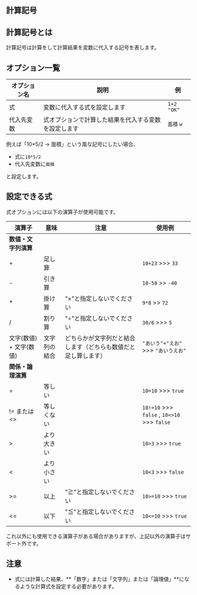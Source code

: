
<Section>

# 計算記号

</Section>

<Section>

## 計算記号とは

計算記号は計算をして計算結果を変数に代入する記号を表します。

<!-- 計算の画像 -->

</Section>


<Section>

## オプション一覧

|オプション名|説明|例|
|---|---|---|
|式|変数に代入する式を設定します|`1+2` `"OK"` |
|代入先変数|式オプションで計算した結果を代入する変数を設定します|`面積` `w` |

例えば「10*5/2 → 面積」という風な記号にしたい場合、

- 式に`10*5/2`
- 代入先変数に`面積`

と設定します。

</Section>

<Section>

## 設定できる式

式オプションには以下の演算子が使用可能です。

|演算子|意味|注意|使用例|
|---|---|---|---|
|**数値・文字列演算**||||
| + |足し算||`10+23` >>> `33`|
| - |引き算||`10-50` >> `-40`|
| * |掛け算| "×"と指定しないでください |`9*8` >> `72`|
| / |割り算|"÷"と指定しないでください|`30/6` >>> `5`|
| 文字(数値) + 文字(数値) |文字列の結合|どちらかが文字列だと結合します（どちらも数値だと足し算します）|`"あいう"+"えお"` >>> `"あいうえお"`|
|**関係・論理演算**||||
| = |等しい||`10=10` >>> `true`|
| != または <> |等しくない||`10!=10` >>> `false` , `10<>10` >>> `false`|
| > |より大きい||`10>3` >>> `true`|
| < |より小さい||`10<3` >>> `false`|
| >= |以上|"≧"と指定しないでください|`10>=10` >>> `true`|
| <= |以下|"≦"と指定しないでください|`10<=10` >>> `true`|

<Blue>
<!-- おおむねExcelに使用する式と合わせてあります。 -->
これ以外にも使用できる演算子がある場合がありますが、上記以外の演算子はサポート外です。
</Blue>

</Section>


<Section>

## 注意

- 式には計算した結果、**「数字」または「文字列」または「論理値」**になるような計算式を設定する必要があります。


</Section>



